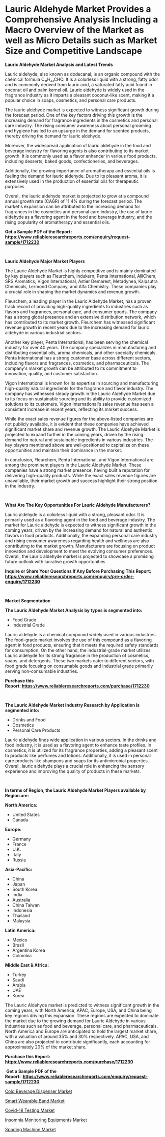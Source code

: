 <p><h1>Lauric Aldehyde Market Provides a Comprehensive Analysis Including a Macro Overview of the Market as well as Micro Details such as Market Size and Competitive Landscape</h1></p><p><strong>Lauric Aldehyde Market Analysis and Latest Trends</strong></p>
<p><p>Lauric aldehyde, also known as dodecanal, is an organic compound with the chemical formula C₁₁H₂₃CHO. It is a colorless liquid with a strong, fatty odor and is commonly derived from lauric acid, a saturated fatty acid found in coconut oil and palm kernel oil. Lauric aldehyde is widely used in the fragrance industry as it imparts a pleasant coconut-like scent, making it a popular choice in soaps, cosmetics, and personal care products.</p><p>The lauric aldehyde market is expected to witness significant growth during the forecast period. One of the key factors driving this growth is the increasing demand for fragrance ingredients in the cosmetics and personal care industry. The rising consumer awareness about personal grooming and hygiene has led to an upsurge in the demand for scented products, thereby driving the demand for lauric aldehyde.</p><p>Moreover, the widespread application of lauric aldehyde in the food and beverage industry for flavoring agents is also contributing to its market growth. It is commonly used as a flavor enhancer in various food products, including desserts, baked goods, confectioneries, and beverages.</p><p>Additionally, the growing importance of aromatherapy and essential oils is fueling the demand for lauric aldehyde. Due to its pleasant aroma, it is extensively used in the production of essential oils for therapeutic purposes.</p><p>Overall, the lauric aldehyde market is projected to grow at a compound annual growth rate (CAGR) of 11.4% during the forecast period. The market's expansion can be attributed to the increasing demand for fragrances in the cosmetics and personal care industry, the use of lauric aldehyde as a flavoring agent in the food and beverage industry, and the rising popularity of aromatherapy and essential oils.</p></p>
<p><strong>Get a Sample PDF of the Report:&nbsp; <a href="https://www.reliableresearchreports.com/enquiry/request-sample/1712230">https://www.reliableresearchreports.com/enquiry/request-sample/1712230</a></strong></p>
<p>&nbsp;</p>
<p><strong>Lauric Aldehyde Major Market Players</strong></p>
<p><p>The Lauric Aldehyde Market is highly competitive and is mainly dominated by key players such as Fleurchem, Indukern, Penta International, AlliChem, SRS Aromatics, Vigon International, Astier Demarest, Metadynea, Kalpsutra Chemicals, Lermond Company, and Alfa Chemistry. These companies play a crucial role in shaping the market dynamics and revenue growth.</p><p>Fleurchem, a leading player in the Lauric Aldehyde Market, has a proven track record of providing high-quality ingredients to industries such as flavors and fragrances, personal care, and consumer goods. The company has a strong global presence and an extensive distribution network, which has contributed to its market growth. Fleurchem has witnessed significant revenue growth in recent years due to the increasing demand for lauric aldehyde in various industrial sectors.</p><p>Another key player, Penta International, has been serving the chemical industry for over 40 years. The company specializes in manufacturing and distributing essential oils, aroma chemicals, and other specialty chemicals. Penta International has a strong customer base across different sectors, including flavors and fragrances, cosmetics, and pharmaceuticals. The company's market growth can be attributed to its commitment to innovation, quality, and customer satisfaction.</p><p>Vigon International is known for its expertise in sourcing and manufacturing high-quality natural ingredients for the fragrance and flavor industry. The company has witnessed steady growth in the Lauric Aldehyde Market due to its focus on sustainable sourcing and its ability to provide customized solutions to its customers. Vigon International's sales revenue has seen a consistent increase in recent years, reflecting its market success.</p><p>While the exact sales revenue figures for the above-listed companies are not publicly available, it is evident that these companies have achieved significant market share and revenue growth. The Lauric Aldehyde Market is projected to expand further in the coming years, driven by the rising demand for natural and sustainable ingredients in various industries. The key players mentioned above are well-positioned to capitalize on these opportunities and maintain their dominance in the market.</p><p>In conclusion, Fleurchem, Penta International, and Vigon International are among the prominent players in the Lauric Aldehyde Market. These companies have a strong market presence, having built a reputation for delivering high-quality products. While the exact sales revenue figures are unavailable, their market growth and success highlight their strong position in the industry.</p></p>
<p>&nbsp;</p>
<p><strong>What Are The Key Opportunities For Lauric Aldehyde Manufacturers?</strong></p>
<p><p>Lauric aldehyde is a colorless liquid with a strong, pleasant odor. It is primarily used as a flavoring agent in the food and beverage industry. The market for Lauric aldehyde is expected to witness significant growth in the coming years, driven by the increasing demand for natural and authentic flavors in food products. Additionally, the expanding personal care industry and rising consumer awareness regarding health and wellness are also contributing to the market growth. Manufacturers are focusing on product innovation and development to meet the evolving consumer preferences. Overall, the Lauric aldehyde market is projected to showcase a promising future outlook with lucrative growth opportunities.</p></p>
<p><strong>Inquire or Share Your Questions If Any Before Purchasing This Report: <a href="https://www.reliableresearchreports.com/enquiry/pre-order-enquiry/1712230">https://www.reliableresearchreports.com/enquiry/pre-order-enquiry/1712230</a></strong></p>
<p>&nbsp;</p>
<p><strong>Market Segmentation</strong></p>
<p><strong>The Lauric Aldehyde Market Analysis by types is segmented into:</strong></p>
<p><ul><li>Food Grade</li><li>Industrial Grade</li></ul></p>
<p><p>Lauric aldehyde is a chemical compound widely used in various industries. The food-grade market involves the use of this compound as a flavoring agent in food products, ensuring that it meets the required safety standards for consumption. On the other hand, the industrial-grade market utilizes Lauric aldehyde for its strong fragrance in the production of cosmetics, soaps, and detergents. These two markets cater to different sectors, with food grade focusing on consumable goods and industrial grade primarily serving non-consumable industries.</p></p>
<p><strong>Purchase this Report:&nbsp;<a href="https://www.reliableresearchreports.com/purchase/1712230">https://www.reliableresearchreports.com/purchase/1712230</a></strong></p>
<p>&nbsp;</p>
<p><strong>The Lauric Aldehyde Market Industry Research by Application is segmented into:</strong></p>
<p><ul><li>Drinks and Food</li><li>Cosmetics</li><li>Personal Care Products</li></ul></p>
<p><p>Lauric aldehyde finds wide application in various sectors. In the drinks and food industry, it is used as a flavoring agent to enhance taste profiles. In cosmetics, it is utilized for its fragrance properties, adding a pleasant scent to products like perfumes and lotions. Additionally, it is used in personal care products like shampoos and soaps for its antimicrobial properties. Overall, lauric aldehyde plays a crucial role in enhancing the sensory experience and improving the quality of products in these markets.</p></p>
<p>&nbsp;</p>
<p><strong>In terms of Region, the Lauric Aldehyde Market Players available by Region are:</strong></p>
<p>
    <p> <strong> North America: </strong>
        <ul>
            <li>United States</li>
            <li>Canada</li>
        </ul>
        </p> 
    <p> <strong> Europe: </strong>
        <ul>
            <li>Germany</li>
            <li>France</li>
            <li>U.K.</li>
            <li>Italy</li>
            <li>Russia</li>
        </ul>
        </p> 
    <p> <strong> Asia-Pacific: </strong>
        <ul>
            <li>China</li>
            <li>Japan</li>
            <li>South Korea</li>
            <li>India</li>
            <li>Australia</li>
            <li>China Taiwan</li>
            <li>Indonesia</li>
            <li>Thailand</li>
            <li>Malaysia</li>
        </ul>
        </p> 
    <p> <strong> Latin America: </strong>
        <ul>
            <li>Mexico</li>
            <li>Brazil</li>
            <li>Argentina Korea</li>
            <li>Colombia</li>
        </ul>
        </p> 
    <p> <strong> Middle East & Africa: </strong>
        <ul>
            <li>Turkey</li>
            <li>Saudi</li>
            <li>Arabia</li>
            <li>UAE</li>
            <li>Korea</li>
        </ul>
    </p>
    </p>
<p><p>The Lauric Aldehyde market is predicted to witness significant growth in the coming years, with North America, APAC, Europe, USA, and China being key regions driving this expansion. These regions are expected to dominate the market due to the growing demand for Lauric Aldehyde in various industries such as food and beverage, personal care, and pharmaceuticals. North America and Europe are anticipated to hold the largest market share, with a valuation of around 35% and 30% respectively. APAC, USA, and China are also projected to contribute significantly, each accounting for approximately 20% of the market share.</p></p>
<p><strong>Purchase this Report: <a href="https://www.reliableresearchreports.com/purchase/1712230">https://www.reliableresearchreports.com/purchase/1712230</a></strong></p>
<p>&nbsp;<strong>Get a Sample PDF of the Report:&nbsp;&nbsp;<a href="https://www.reliableresearchreports.com/enquiry/request-sample/1712230">https://www.reliableresearchreports.com/enquiry/request-sample/1712230</a></strong></p>
<p><strong></strong></p>
<p><p><a href="https://medium.com/@soledadhane827/cold-beverage-dispenser-market-competitive-analysis-market-trends-and-forecast-to-2030-72dfab45c303">Cold Beverage Dispenser Market</a></p><p><a href="https://github.com/mahnoor2003/Market-Research-Report-List-1/blob/main/smart-wearable-band-market.md">Smart Wearable Band Market</a></p><p><a href="https://medium.com/@vallieemard78/covid-19-testing-market-furnishes-information-on-market-share-market-trends-and-market-growth-ad0205cba9c5">Covid-19 Testing Market</a></p><p><a href="https://github.com/marloy8/Market-Research-Report-List-1/blob/main/insomnia-monitoring-equipments-market.md">Insomnia Monitoring Equipments Market</a></p><p><a href="https://medium.com/@elzaziemann1943/spading-machine-nbsp-market-focuses-on-market-share-size-and-projected-forecast-till-2030-6db78b1f8e47">Spading Machine Market</a></p></p>